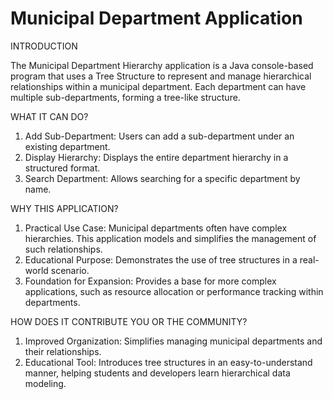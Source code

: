 # Municipal Department Application 

INTRODUCTION 

The Municipal Department Hierarchy application is a Java console-based program that uses a Tree Structure to represent and manage hierarchical relationships within a municipal department. Each department can have multiple sub-departments, forming a tree-like structure.


WHAT IT CAN DO?
1. Add Sub-Department: Users can add a sub-department under an existing department.
2. Display Hierarchy: Displays the entire department hierarchy in a structured format.
3. Search Department: Allows searching for a specific department by name.


WHY THIS APPLICATION?

1. Practical Use Case: Municipal departments often have complex hierarchies. This application models and simplifies the management of such relationships.
2. Educational Purpose: Demonstrates the use of tree structures in a real-world scenario.
3. Foundation for Expansion: Provides a base for more complex applications, such as resource allocation or performance tracking within departments.


HOW DOES IT CONTRIBUTE YOU OR THE COMMUNITY?

1. Improved Organization: Simplifies managing municipal departments and their relationships.
2. Educational Tool: Introduces tree structures in an easy-to-understand manner, helping students and developers learn hierarchical data modeling.
